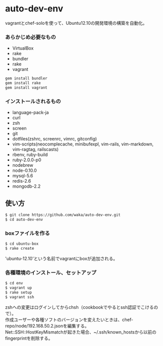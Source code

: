 # auto-dev-env

vagrantとchef-soloを使って、Ubuntu12.10の開発環境の構築を自動化。

### あらかじめ必要なもの

* VirtualBox
* rake
* bundler
* rake
* vagrant

```sh
gem install bundler
gem install rake
gem install vagrant
```

### インストールされるもの

* language-pack-ja
* curl
* zsh
* screen
* git
* dotfiles(zshrc, screenrc, vimrc, gitconfig)
* vim-scripts(neocomplecache, minibufexpl, vim-rails, vim-markdown, vim-ragtag, railscasts)
* rbenv, ruby-build
* ruby-2.0.0-p0
* nodebrew
* node-0.10.0
* mysql-5.6
* redis-2.6
* mongodb-2.2


## 使い方

```sh
$ git clone https://github.com/waka/auto-dev-env.git
$ cd auto-dev-env
```

### boxファイルを作る

```sh
$ cd ubuntu-box
$ rake create
```

'ubuntu-12.10'という名前でvagrantにboxが追加される。

### 各種環境のインストール、セットアップ

```sh
$ cd env
$ vagrant up
$ rake setup
$ vagrant ssh
```

zshへの変更はログインしてからchsh（cookbookでやるとssh認証でこけるので）。  
作成ユーザーや各種ソフトのバージョンを変えたいときは、chef-repo/node/192.168.50.2.jsonを編集する。  
Net::SSH::HostKeyMismatchが起きた場合、~/.ssh/known_hostsから以前のfingerprintを削除する。
